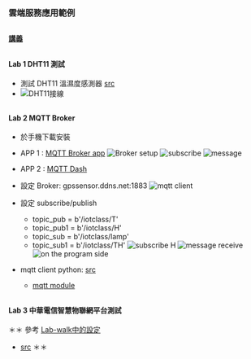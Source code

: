 ### 雲端服務應用範例
##
#### [講義](https://github.com/jumbokh/esp32-class/blob/master/Lab-Cloud/MQTT.pptx)
##
#### Lab 1 DHT11 測試
* 測試 DHT11 溫濕度感測器 [src](https://github.com/jumbokh/esp32-class/blob/master/Lab-Cloud/dhttest.py)
* ![DHT11接線](https://github.com/jumbokh/esp32-class/blob/master/images/dht11-esp32.jpg)
##
#### Lab 2 MQTT Broker
* 於手機下載安裝 
* APP 1 : [MQTT Broker app](https://play.google.com/store/apps/details?id=server.com.mqtt)
![Broker setup](https://github.com/jumbokh/esp32-class/blob/master/Lab-Cloud/13440101835269.jpg)
![subscribe](https://github.com/jumbokh/esp32-class/blob/master/Lab-Cloud/13440101807799.jpg)
![message](https://github.com/jumbokh/esp32-class/blob/master/Lab-Cloud/13440101784616.jpg)
* APP 2 : [MQTT Dash](https://play.google.com/store/apps/details?id=net.routix.mqttdash)
* 設定 Broker: gpssensor.ddns.net:1883
![mqtt client](https://github.com/jumbokh/esp32-class/blob/master/Lab-Cloud/conn-broker.jpg)

* 設定 subscribe/publish
    * topic_pub = b'/iotclass/T'
    * topic_pub1 = b'/iotclass/H'
    * topic_sub = b'/iotclass/lamp'
    * topic_sub1 = b'/iotclass/TH'
![subscribe H](https://github.com/jumbokh/esp32-class/blob/master/Lab-Cloud/Topic-H.jpg)
![message receive](https://github.com/jumbokh/esp32-class/blob/master/Lab-Cloud/Topic-receive.jpg)
![on the program side](https://github.com/jumbokh/esp32-class/blob/master/Lab-Cloud/mqttrun.png)
* mqtt client python: [src](https://github.com/jumbokh/esp32-class/blob/master/Lab-Cloud/Lab-MQTT-DHT.py)
    * [mqtt module](https://github.com/jumbokh/esp32-class/blob/master/Lab-Cloud/umqttsimple.py)
 ##
 #### Lab 3 中華電信智慧物聯網平台測試
 ＊＊ 參考 [Lab-walk中的設定](https://github.com/jumbokh/esp32-class/blob/master/Lab-walk/README.md)
 * [src](https://github.com/jumbokh/esp32-class/blob/master/Lab-Cloud/CHT-iotmqtt.py)
 ＊＊ 
